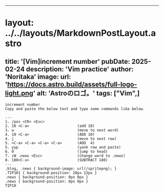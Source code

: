 
---
# layout: ../../layouts/MarkdownPostLayout.astro
title: '[Vim]increment number'
pubDate: 2025-02-24
description: 'Vim practice'
author: 'Noritaka'
image:
    url: 'https://docs.astro.build/assets/full-logo-light.png'
    alt: 'Astroのロゴ。'
tags: ["Vim",]
---


```
increment number
Copy and paste the below text and type some commands like below.

---
1. /pos <CR> <Esc> 
2. 10 <C-a>                      (add 10)
3. w                             (move to next word) 
4. 10 <C-a>                      (ADD 10)
4. j                             (move to next row) 
5. <C-a> <C-a> <C-a> <C-a>       (ADD  4)
5. yyp                           (yank row and paste)
6. 0                             (jump to head)
7. cW .news <Esc>                (change word to .news)
8. 180<C-x>                      (SUBTRACT 180)
---
.blog, .news { background-image: url(/spritepng); }
.TIP101 { background-position: 20px 13px }
.news { background-position: 0px 0px }
.news { background-position: 0px 0px }
TIP10
```
